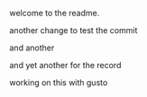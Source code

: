 welcome to the readme.

another change to test the commit

and another

and yet another for the record

working on this with gusto
